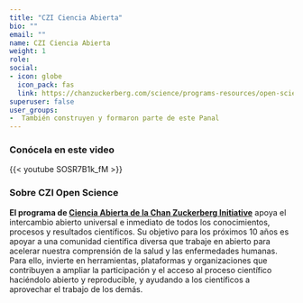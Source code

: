 ```yaml
---
title: "CZI Ciencia Abierta"
bio: ""
email: ""
name: CZI Ciencia Abierta
weight: 1
role: 
social:
- icon: globe
  icon_pack: fas
  link: https://chanzuckerberg.com/science/programs-resources/open-science/
superuser: false
user_groups:
-  También construyen y formaron parte de este Panal
---
```


### Conócela en este video

{{< youtube SOSR7B1k_fM >}} 

### Sobre CZI Open Science

**El programa de [Ciencia Abierta de la Chan Zuckerberg Initiative](https://chanzuckerberg.com/science/programs-resources/open-science/)** apoya el intercambio abierto universal e inmediato de todos los conocimientos, procesos y resultados científicos. Su objetivo para los próximos 10 años es apoyar a una comunidad científica diversa que trabaje en abierto para acelerar nuestra comprensión de la salud y las enfermedades humanas. Para ello, invierte en herramientas, plataformas y organizaciones que contribuyen a ampliar la participación y el acceso al proceso científico haciéndolo abierto y reproducible, y ayudando a los científicos a aprovechar el trabajo de los demás.


